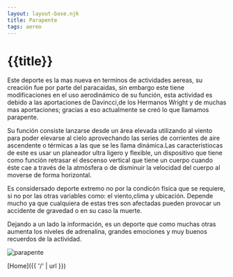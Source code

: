 ```yaml
---
layout: layout-base.njk
title: Parapente
tags: aereo
---
```


# {{title}}

Este deporte es la mas nueva en terminos de actividades aereas, su creación fue por parte del paracaidas, sin embargo este tiene modificaciones en el uso aerodinámico de su función, esta actividad es debido a las aportaciones de Davincci,de los Hermanos Wright y de muchas mas aportaciones; gracias a eso actualmente se creó lo que llamamos parapente.

Su función consiste lanzarse desde un área elevada utilizando al viento para poder elevarse al cielo aprovechando las series de corrientes de aire ascendente o térmicas a las que se les llama dinámica.Las caracteristiocas de este es usar un planeador ultra ligero y flexible, un dispositivo que tiene como función retrasar el descenso vertical que tiene un cuerpo cuando éste cae a través de la atmósfera o de disminuir la velocidad del cuerpo al moverse de forma horizontal.

Es considersado deporte extremo no por la condicón física que se requiere, si no por las otras variables como: el viento,clima y ubicación. Depende mucho ya que cualquiera de estas tres son afectadas pueden provocar un accidente de gravedad o en su caso la muerte.

Dejando a un lado la información, es un deporte que como muchas otras aumenta los niveles de adrenalina, grandes emociones y muy buenos recuerdos de la actividad.

![parapente](/amerike-template-eleventy-1ciber-main/src/static/img/parapente.jpg)

[Home]({{ '/' | url }})
